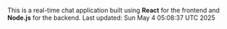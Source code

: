 This is a real-time chat application built using **React** for the frontend and **Node.js** for the backend.
Last updated: Sun May  4 05:08:37 UTC 2025
